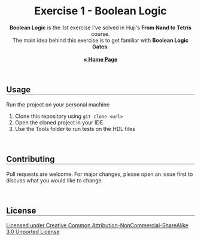<div align="center">
  <h1 align="center" style="border-bottom: none"><b>Exercise 1</b> - Boolean Logic</h1>

  <p align="center">
    <b>Boolean Logic</b> is the 1st exercise I've solved in Huji's <b>From Nand to Tetris</b> course.
    <br>
    The main idea behind this exercise is to get familiar with <b>Boolean Logic Gates</b>.
    <br>
    <br>
    <a href="https://github.com/LielAmar/Nand2Tetris"><strong>« Home Page</strong></a>
    <br>
  </p>
</div>

<br>

<div align="left">
  <h2 align="left" style="border-bottom: 1px solid gray">Usage</h2>

  <p>Run the project on your personal machine</p>
  <ol align="left">
    <li>Clone this repository using <code>git clone &lt;url&gt;</code></li>
    <li>Open the cloned project in your IDE</li>
    <li>Use the Tools folder to run tests on the HDL files</li>
  </ol>
</div>

<br>

<div align="left">
  <h2 align="left" style="border-bottom: 1px solid gray">Contributing</h2>

  <p align="left">
    Pull requests are welcome. For major changes, please open an issue first to discuss what you would like to change.
  </p>
</div>

<br>

<div align="left">
  <h2 align="left" style="border-bottom: 1px solid gray">License</h2>

  <p align="left">
    <a href="https://creativecommons.org/licenses/by-nc-sa/3.0/">Licensed under Creative Common Attribution-NonCommercial-ShareAlike 3.0 Unported License</a>
  </p>
</div>
